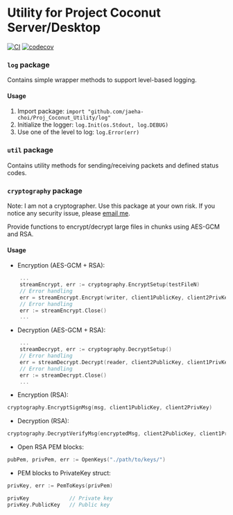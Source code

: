# Utility for Project Coconut Server/Desktop

[![CI](https://github.com/jaeha-choi/Proj_Coconut_Utility/actions/workflows/CI.yml/badge.svg)](https://github.com/jaeha-choi/Proj_Coconut_Utility/actions/workflows/CI.yml)
[![codecov](https://codecov.io/gh/jaeha-choi/Proj_Coconut_Utility/branch/master/graph/badge.svg?token=OO62TDTYH2)](https://codecov.io/gh/jaeha-choi/Proj_Coconut_Utility)

### `log` package

Contains simple wrapper methods to support level-based logging.

#### Usage

1. Import package: `import "github.com/jaeha-choi/Proj_Coconut_Utility/log"`
2. Initialize the logger: `log.Init(os.Stdout, log.DEBUG)`
3. Use one of the level to log: `log.Error(err)`

### `util` package

Contains utility methods for sending/receiving packets and defined status codes.

### `cryptography` package

Note: I am not a cryptographer. Use this package at your own risk. If you notice any security issue,
please [email me](mailto:jaeha@mail.jaeha.dev).

Provide functions to encrypt/decrypt large files in chunks using AES-GCM and RSA.

#### Usage

- Encryption (AES-GCM + RSA):

```go
    ... 
    streamEncrypt, err := cryptography.EncryptSetup(testFileN)
    // Error handling
    err = streamEncrypt.Encrypt(writer, client1PublicKey, client2PrivKey)
    // Error handling
    err := streamEncrypt.Close()
    ...
```

- Decryption (AES-GCM + RSA):

```go
    ...
    streamDecrypt, err := cryptography.DecryptSetup()
    // Error handling
    err = streamDecrypt.Decrypt(reader, client2PublicKey, client1PrivKey)
    // Error handling
    err := streamDecrypt.Close()
    ...
```

- Encryption (RSA):

```go
cryptography.EncryptSignMsg(msg, client1PublicKey, client2PrivKey)
```

- Decryption (RSA):

```go
cryptography.DecryptVerifyMsg(encryptedMsg, client2PublicKey, client1PrivKey)
```

- Open RSA PEM blocks:

```go
pubPem, privPem, err := OpenKeys("./path/to/keys/")
```

- PEM blocks to PrivateKey struct:

```go
privKey, err := PemToKeys(privPem)

privKey             // Private key
privKey.PublicKey   // Public key
```